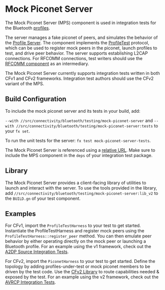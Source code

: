 # Mock Piconet Server

The Mock Piconet Server (MPS) component is used in integration tests for the Bluetooth
[profiles](https://fuchsia.googlesource.com/fuchsia/+/HEAD/src/connectivity/bluetooth/profiles/).

The server manages a fake piconet of peers, and simulates the behavior of the
[Profile Server](https://fuchsia.googlesource.com/fuchsia/+/HEAD/src/connectivity/bluetooth/core/bt-host/fidl/profile_server.h). The component implements the [ProfileTest](https://fuchsia.googlesource.com/fuchsia/+/HEAD/sdk/fidl/fuchsia.bluetooth.bredr/profile_test.fidl) protocol, which can be used to
register mock peers in the piconet, launch profiles to test, and drive peer behavior. The server supports establishing L2CAP connections.
For RFCOMM connections, test writers should use the [RFCOMM component](../../profiles/bt-rfcomm) as an intermediary.

The Mock Piconet Server currently supports integration tests written in both CFv1 and CFv2 frameworks.
Integration test authors should use the CFv2 variant of the MPS.

## Build Configuration

To include the mock piconet server and its tests in your build, add:

`--with //src/connectivity/bluetooth/testing/mock-piconet-server` and
`--with //src/connectivity/bluetooth/testing/mock-piconet-server:tests`
to your `fx set`.


To run the unit tests for the server: `fx test mock-piconet-server-tests`.

The Mock Piconet Server is referenced using a [relative URL](https://fuchsia.dev/fuchsia-src/contribute/governance/rfcs/0104_relative_urls).
Make sure to include the MPS component in the `deps` of your integration test package.

## Library

The Mock Piconet Server provides a client-facing library of utilities to launch and interact
with the server.
To use the tools provided in the library, add `//src/connectivity/bluetooth/testing/mock-piconet-server:lib_v2` to the
`BUILD.gn` of your test component.

## Examples

For CFv1, import the `ProfileTestHarness` to your test to get started. Instantiate the ProfileTestHarness and register mock peers using
the `ProfileTestHarness::register_peer` method. You can then emulate peer behavior by either operating directly on the mock peer or
launching a Bluetooth profile. For an example using the v1 framework, check out the [A2DP Source Integration Tests](../../profiles/tests/bt-a2dp-source-integration-tests/src/main.rs).

For CFv2, import the `PiconetHarness` to your test to get started. Define the topology by adding profiles-under-test or mock
piconet members to be driven by the test code. Use the [CFv2 Library](src/lib_v2.rs) to route capabilities needed & exposed by the
test.
For an example using the v2 framework, check out the [AVRCP Integration Tests](../../profiles/tests/bt-avrcp-integration-tests/src/main.rs).
